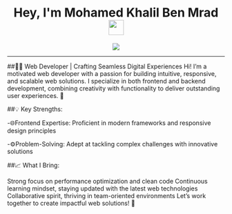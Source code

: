 <h1 align="center"><b>Hey, I'm Mohamed Khalil Ben Mrad</b><img src="https://media.giphy.com/media/hvRJCLFzcasrR4ia7z/giphy.gif" width="35"></h1>
<p align="center">
  <a href="https://github.com/DenverCoder1/readme-typing-svg"><img src="https://readme-typing-svg.herokuapp.com?font=Time+New+Roman&color=cyan&size=25&center=true&vCenter=true&width=600&height=100&lines=Welcome!+I'm+Ben+Mrad+Mohamed+Khalil;Business+Computing+Student;Aspiring+Web +Developer;Aspiring+Entrepreneur;Always+Learning+New+Things..<3"></a>
</p>

---

##👨‍💻 Web Developer | Crafting Seamless Digital Experiences
Hi! I’m a motivated web developer with a passion for building intuitive, responsive, and scalable web solutions. I specialize in both frontend and backend development, combining creativity with functionality to deliver outstanding user experiences. 🚀

##💡 Key Strengths:

-🌐Frontend Expertise: Proficient in modern frameworks and responsive design principles 

-⚙️Problem-Solving: Adept at tackling complex challenges with innovative solutions 

##📈 What I Bring:

Strong focus on performance optimization and clean code
Continuous learning mindset, staying updated with the latest web technologies
Collaborative spirit, thriving in team-oriented environments
Let’s work together to create impactful web solutions! 🌟
<!---
MKBM165/MKBM165 is a ✨ special ✨ repository because its `README.md` (this file) appears on your GitHub profile.
You can click the Preview link to take a look at your changes.
--->
